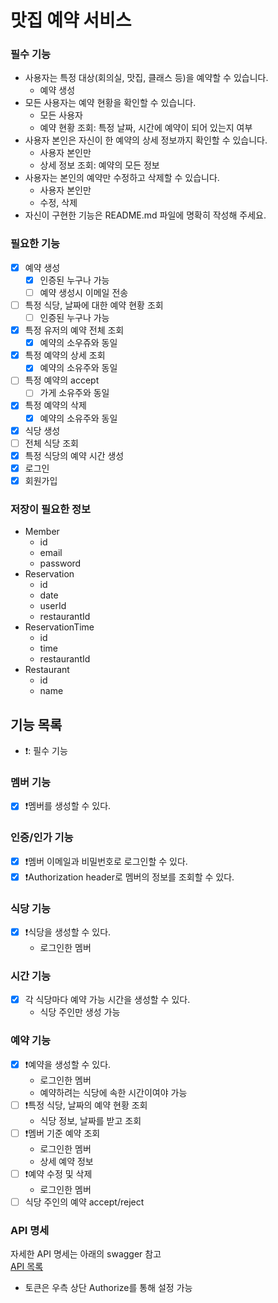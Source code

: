 # 맛집 예약 서비스


### 필수 기능
- 사용자는 특정 대상(회의실, 맛집, 클래스 등)을 예약할 수 있습니다.
  - 예약 생성
- 모든 사용자는 예약 현황을 확인할 수 있습니다.
  - 모든 사용자
  - 예약 현황 조회: 특정 날짜, 시간에 예약이 되어 있는지 여부
- 사용자 본인은 자신이 한 예약의 상세 정보까지 확인할 수 있습니다.
  - 사용자 본인만
  - 상세 정보 조회: 예약의 모든 정보
- 사용자는 본인의 예약만 수정하고 삭제할 수 있습니다.
  - 사용자 본인만
  - 수정, 삭제
- 자신이 구현한 기능은 README.md 파일에 명확히 작성해 주세요.

### 필요한 기능
- [x] 예약 생성
  - [x] 인증된 누구나 가능
  - [ ] 예약 생성시 이메일 전송
- [ ] 특정 식당, 날짜에 대한 예약 현황 조회
  - [ ] 인증된 누구나 가능
- [x] 특정 유저의 예약 전체 조회
  - [x] 예약의 소우쥬와 동일
- [x] 특정 예약의 상세 조회
  - [x] 예약의 소유주와 동일
- [ ] 특정 예약의 accept
  - [ ] 가게 소유주와 동일
- [x] 특정 예약의 삭제
  - [x] 예약의 소유주와 동일
- [x] 식당 생성
- [ ] 전체 식당 조회
- [x] 특정 식당의 예약 시간 생성
- [x] 로그인
- [x] 회원가입

### 저장이 필요한 정보
- Member
  - id
  - email
  - password
- Reservation
  - id
  - date
  - userId
  - restaurantId
- ReservationTime
  - id
  - time
  - restaurantId
- Restaurant
  - id
  - name

## 기능 목록
- ❗️: 필수 기능

### 멤버 기능
- [x] ❗️멤버를 생성할 수 있다.

### 인증/인가 기능
- [x] ❗️멤버 이메일과 비밀번호로 로그인할 수 있다.
- [x] ❗️Authorization header로 멤버의 정보를 조회할 수 있다.

### 식당 기능
- [x] ❗️식당을 생성할 수 있다.
  - 로그인한 멤버

### 시간 기능
- [x] 각 식당마다 예약 가능 시간을 생성할 수 있다.
  - 식당 주인만 생성 가능

### 예약 기능
- [x] ❗️예약을 생성할 수 있다.
  - 로그인한 멤버
  - 예약하려는 식당에 속한 시간이여야 가능
- [ ] ❗️특정 식당, 날짜의 예약 현황 조회
  - 식당 정보, 날짜를 받고 조회
- [ ] ❗️멤버 기준 예약 조회
  - 로그인한 멤버
  - 상세 예약 정보
- [ ] ❗️예약 수정 및 삭제
  - 로그인한 멤버
- [ ] 식당 주인의 예약 accept/reject

### API 명세
자세한 API 명세는 아래의 swagger 참고   
[API 목록](http://localhost:8080/swagger-ui/index.html#/)
- 토큰은 우측 상단 Authorize를 통해 설정 가능
